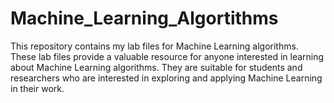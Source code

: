 # Machine_Learning_Algortithms
This repository contains my lab files for Machine Learning algorithms. These lab files provide a valuable resource for anyone interested in learning about Machine Learning algorithms. They are suitable for students and researchers who are interested in exploring and applying Machine Learning in their work.
